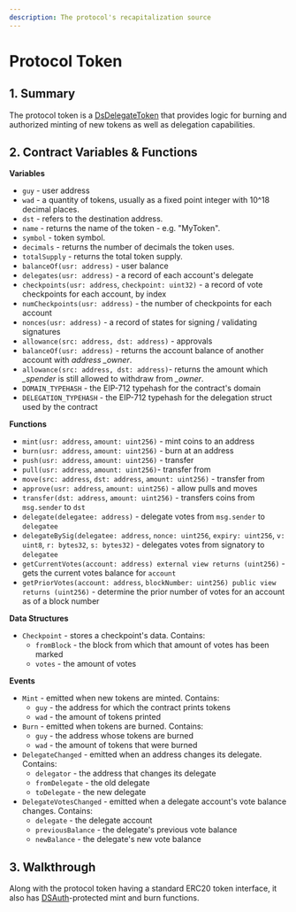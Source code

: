 ```yaml
---
description: The protocol's recapitalization source
---
```


# Protocol Token

## 1. Summary <a id="1-introduction-summary"></a>

The protocol token is a [DsDelegateToken](https://github.com/reflexer-labs/ds-token/blob/master/src/delegate.sol) that provides logic for burning and authorized minting of new tokens as well as delegation capabilities.

## 2. Contract Variables & Functions <a id="2-contract-details"></a>

**Variables**

* `guy` - user address
* `wad` - a quantity of tokens, usually as a fixed point integer with 10^18 decimal places.
* `dst` - refers to the destination address.
* `name` - returns the name of the token - e.g. "MyToken".
* `symbol` - token symbol.
* `decimals` - returns the number of decimals the token uses.
* `totalSupply` - returns the total token supply.
* `balanceOf(usr: address)` - user balance
* `delegates(usr: address)` - a record of each account's delegate
* `checkpoints(usr: address`, `checkpoint: uint32)` - a record of vote checkpoints for each account, by index
* `numCheckpoints(usr: address)` - the number of checkpoints for each account
* `nonces(usr: address)` - a record of states for signing / validating signatures
* `allowance(src: address, dst: address)` - approvals
* `balanceOf(usr: address)` - returns the account balance of another account with _address \_owner_.
* `allowance(src: address, dst: address)`- returns the amount which _\_spender_ is still allowed to withdraw from _\_owner_.
* `DOMAIN_TYPEHASH` - the EIP-712 typehash for the contract's domain
* `DELEGATION_TYPEHASH` - the EIP-712 typehash for the delegation struct used by the contract

**Functions**

* `mint(usr: address`, `amount: uint256)` - mint coins to an address
* `burn(usr: address`, `amount: uint256)` - burn at an address
* `push(usr: address`, `amount: uint256)` - transfer
* `pull(usr: address`, `amount: uint256)`- transfer from
* `move(src: address`, `dst: address`, `amount: uint256)` - transfer from
* `approve(usr: address`, `amount: uint256)` - allow pulls and moves
* `transfer(dst: address`, `amount: uint256)` - transfers coins from `msg.sender` to `dst`
* `delegate(delegatee: address)` - delegate votes from `msg.sender` to `delegatee`
* `delegateBySig(delegatee: address`, `nonce: uint256`, `expiry: uint256`, `v: uint8`, `r: bytes32`, `s: bytes32)` - delegates votes from signatory to `delegatee`
* `getCurrentVotes(account: address) external view returns (uint256)` - gets the current votes balance for `account`
* `getPriorVotes(account: address`, `blockNumber: uint256) public view returns (uint256)` - determine the prior number of votes for an account as of a block number

**Data Structures**

* `Checkpoint` - stores a checkpoint's data. Contains:
  * `fromBlock` - the block from which that amount of votes has been marked
  * `votes` - the amount of votes

**Events**

* `Mint` - emitted when new tokens are minted. Contains:
  * `guy` - the address for which the contract prints tokens
  * `wad` - the amount of tokens printed
* `Burn` - emitted when tokens are burned. Contains:
  * `guy` - the address whose tokens are burned
  * `wad` - the amount of tokens that were burned
* `DelegateChanged` - emitted when an address changes its delegate. Contains:
  * `delegator` - the address that changes its delegate
  * `fromDelegate` - the old delegate
  * `toDelegate` - the new delegate
* `DelegateVotesChanged` - emitted when a delegate account's vote balance changes. Contains:
  * `delegate` - the delegate account
  * `previousBalance` - the delegate's previous vote balance
  * `newBalance` - the delegate's new vote balance

## 3. Walkthrough <a id="3-key-mechanisms-and-concepts"></a>

Along with the protocol token having a standard ERC20 token interface, it also has [DSAuth](https://github.com/reflexer-labs/ds-auth)-protected mint and burn functions.

